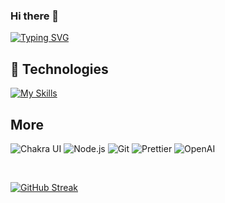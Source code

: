### Hi there 👋


[![Typing SVG](https://readme-typing-svg.demolab.com?font=Play&size=24&duration=4000&pause=500&color=F7881DFF&background=617DFF00&width=435&lines=Hi+I'am+Ann+Shen;Front+End+developer)](https://git.io/typing-svg)
## 🔧 Technologies
[![My Skills](https://skillicons.dev/icons?i=js,html,css,nextjs,react,firebase,github,materialui,styledcomponents,chakraui)](https://skillicons.dev)

## More
![Chakra UI](https://img.shields.io/static/v1?style=for-the-badge&message=Chakra+UI&color=319795&logo=Chakra+UI&logoColor=FFFFFF&label=)
![Node.js](https://img.shields.io/static/v1?style=for-the-badge&message=Node.js&color=339933&logo=Node.js&logoColor=FFFFFF&label=)
![Git](https://img.shields.io/static/v1?style=for-the-badge&message=Git&color=F05032&logo=Git&logoColor=FFFFFF&label=)
![Prettier](https://img.shields.io/static/v1?style=for-the-badge&message=Prettier&color=222222&logo=Prettier&logoColor=F7B93E&label=)
![OpenAI](https://img.shields.io/static/v1?style=for-the-badge&message=OpenAI&color=412991&logo=OpenAI&logoColor=FFFFFF&label=)

<br/>

[![GitHub Streak](https://streak-stats.demolab.com?user=ann-shen&theme=dark&border_radius=10)](https://github.com/ann-shen)

